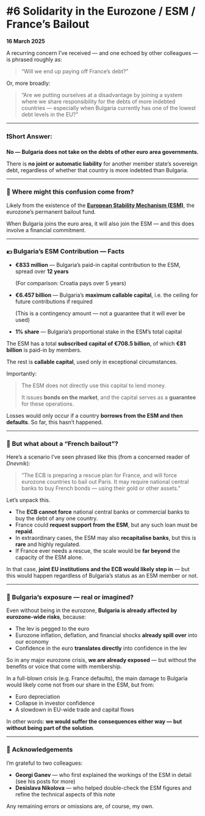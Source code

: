 # #6 Solidarity in the Eurozone / ESM / France’s Bailout

**16 March 2025**

A recurring concern I’ve received — and one echoed by other colleagues — is phrased roughly as:

> “Will we end up paying off France’s debt?”
> 

Or, more broadly:

> “Are we putting ourselves at a disadvantage by joining a system where we share responsibility for the debts of more indebted countries — especially when Bulgaria currently has one of the lowest debt levels in the EU?”
> 

---

### ❗️Short Answer:

**No — Bulgaria does not take on the debts of other euro area governments.**

There is **no joint or automatic liability** for another member state’s sovereign debt, regardless of whether that country is more indebted than Bulgaria.

---

### 📘 Where might this confusion come from?

Likely from the existence of the [**European Stability Mechanism (ESM)**](https://www.esm.europa.eu/), the eurozone’s permanent bailout fund.

When Bulgaria joins the euro area, it will also join the ESM — and this does involve a financial commitment.

---

### 💶 Bulgaria’s ESM Contribution — Facts

- **€833 million** — Bulgaria’s paid-in capital contribution to the ESM, spread over **12 years**
    
    (For comparison: Croatia pays over 5 years)
    
- **€6.457 billion** — Bulgaria’s **maximum callable capital**, i.e. the ceiling for future contributions if required
    
    (This is a contingency amount — not a guarantee that it will ever be used)
    
- **1% share** — Bulgaria’s proportional stake in the ESM’s total capital

The ESM has a total **subscribed capital of €708.5 billion**, of which **€81 billion** is paid-in by members.

The rest is **callable capital**, used only in exceptional circumstances.

Importantly:

> The ESM does not directly use this capital to lend money.
> 
> 
> It issues **bonds on the market**, and the capital serves as a **guarantee** for these operations.
> 

Losses would only occur if a country **borrows from the ESM and then defaults**. So far, this hasn’t happened.

---

### 📰 But what about a “French bailout”?

Here’s a scenario I’ve seen phrased like this (from a concerned reader of *Dnevnik*):

> “The ECB is preparing a rescue plan for France, and will force eurozone countries to bail out Paris. It may require national central banks to buy French bonds — using their gold or other assets.”
> 

Let’s unpack this.

- The **ECB cannot force** national central banks or commercial banks to buy the debt of any one country.
- France could **request support from the ESM**, but any such loan must be **repaid**.
- In extraordinary cases, the ESM may also **recapitalise banks**, but this is **rare** and highly regulated.
- If France ever needs a rescue, the scale would be **far beyond** the capacity of the ESM alone.

In that case, **joint EU institutions and the ECB would likely step in** — but this would happen regardless of Bulgaria’s status as an ESM member or not.

---

### 🧭 Bulgaria’s exposure — real or imagined?

Even without being in the eurozone, **Bulgaria is already affected by eurozone-wide risks**, because:

- The lev is pegged to the euro
- Eurozone inflation, deflation, and financial shocks **already spill over** into our economy
- Confidence in the euro **translates directly** into confidence in the lev

So in any major eurozone crisis, **we are already exposed** — but without the benefits or voice that come with membership.

In a full-blown crisis (e.g. France defaults), the main damage to Bulgaria would likely come not from our share in the ESM, but from:

- Euro depreciation
- Collapse in investor confidence
- A slowdown in EU-wide trade and capital flows

In other words: **we would suffer the consequences either way — but without being part of the solution**.

---

### 🙏 Acknowledgements

I’m grateful to two colleagues:

- **Georgi Ganev** — who first explained the workings of the ESM in detail (see his posts for more)
- **Desislava Nikolova** — who helped double-check the ESM figures and refine the technical aspects of this note

Any remaining errors or omissions are, of course, my own.